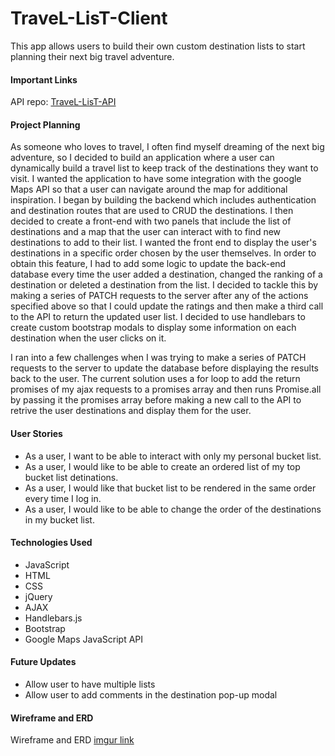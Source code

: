 # TraveL-LisT-Client

This app allows users to build their own custom destination lists to start
planning their next big travel adventure.

#### Important Links

API repo: [TraveL-LisT-API](https://github.com/Gambinos14/TraveL-LisT-API)

#### Project Planning

As someone who loves to travel, I often find myself dreaming of the next big
adventure, so I decided to build an application where a user can dynamically
build a travel list to keep track of the destinations they want to visit. I
wanted the application to have some integration with the google Maps API so
that a user can navigate around the map for additional inspiration. I began by
building the backend which includes authentication and destination routes that
are used to CRUD the destinations. I then decided to create a front-end with
two panels that include the list of destinations and a map that the user can
interact with to find new destinations to add to their list. I wanted the front
end to display the user's destinations in a specific order chosen by the user
themselves. In order to obtain this feature, I had to add some logic to update
the back-end database every time the user added a destination, changed the
ranking of a destination or deleted a destination from the list. I decided to
tackle this by making a series of PATCH requests to the server after any of the
actions specified above so that I could update the ratings and then make a third
call to the API to return the updated user list. I decided to use handlebars to
create custom bootstrap modals to display some information on each destination
when the user clicks on it.

I ran into a few challenges when I was trying to make a series of PATCH
requests to the server to update the database before displaying the results back
to the user. The current solution uses a for loop to add the return promises of
my ajax requests to a promises array and then runs Promise.all by passing it the
promises array before making a new call to the API to retrive the user
destinations and display them for the user.

#### User Stories
* As a user, I want to be able to interact with only my personal bucket list.
* As a user, I would like to be able to create an ordered list of my top bucket
list detinations.
* As a user, I would like that bucket list to be rendered in the same order every
time I log in.
* As a user, I would like to be able to change the order of the destinations in
my bucket list.

#### Technologies Used
* JavaScript
* HTML
* CSS
* jQuery
* AJAX
* Handlebars.js
* Bootstrap
* Google Maps JavaScript API

#### Future Updates
* Allow user to have multiple lists
* Allow user to add comments in the destination pop-up modal

#### Wireframe and ERD

Wireframe and ERD [imgur link](https://imgur.com/TvBtjZ5)
